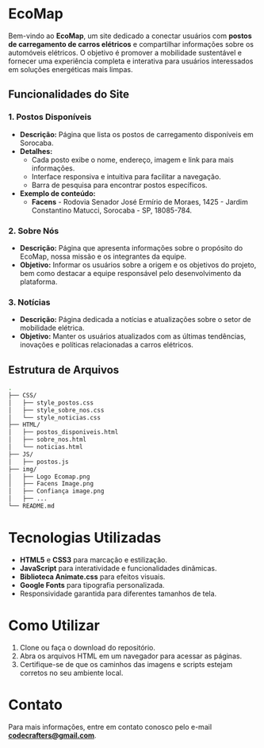 # EcoMap

Bem-vindo ao **EcoMap**, um site dedicado a conectar usuários com **postos de carregamento de carros elétricos** e compartilhar informações sobre os automóveis elétricos. O objetivo é promover a mobilidade sustentável e fornecer uma experiência completa e interativa para usuários interessados em soluções energéticas mais limpas.

## Funcionalidades do Site

### 1. Postos Disponíveis
- **Descrição:** Página que lista os postos de carregamento disponíveis em Sorocaba.
- **Detalhes:** 
  - Cada posto exibe o nome, endereço, imagem e link para mais informações.
  - Interface responsiva e intuitiva para facilitar a navegação.
  - Barra de pesquisa para encontrar postos específicos.
- **Exemplo de conteúdo:**
  - **Facens** - Rodovia Senador José Ermírio de Moraes, 1425 - Jardim Constantino Matucci, Sorocaba - SP, 18085-784.

### 2. Sobre Nós
- **Descrição:** Página que apresenta informações sobre o propósito do EcoMap, nossa missão e os integrantes da equipe.
- **Objetivo:** Informar os usuários sobre a origem e os objetivos do projeto, bem como destacar a equipe responsável pelo desenvolvimento da plataforma.

### 3. Notícias
- **Descrição:** Página dedicada a notícias e atualizações sobre o setor de mobilidade elétrica.
- **Objetivo:** Manter os usuários atualizados com as últimas tendências, inovações e políticas relacionadas a carros elétricos.

## Estrutura de Arquivos

```bash
.
├── CSS/
│   ├── style_postos.css
│   ├── style_sobre_nos.css
│   └── style_noticias.css
├── HTML/
│   ├── postos_disponiveis.html
│   ├── sobre_nos.html
│   └── noticias.html
├── JS/
│   ├── postos.js
├── img/
│   ├── Logo Ecomap.png
│   ├── Facens Image.png
│   ├── Confiança image.png
│   ├── ...
└── README.md
```
# Tecnologias Utilizadas

- **HTML5** e **CSS3** para marcação e estilização.
- **JavaScript** para interatividade e funcionalidades dinâmicas.
- **Biblioteca Animate.css** para efeitos visuais.
- **Google Fonts** para tipografia personalizada.
- Responsividade garantida para diferentes tamanhos de tela.

# Como Utilizar

1. Clone ou faça o download do repositório.
2. Abra os arquivos HTML em um navegador para acessar as páginas.
3. Certifique-se de que os caminhos das imagens e scripts estejam corretos no seu ambiente local.

# Contato

Para mais informações, entre em contato conosco pelo e-mail **codecrafters@gmail.com**.
